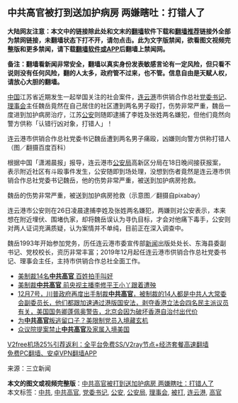  <h2>中共高官被打到送加护病房 两嫌瞎吐：打错人了</h2> <p class="notice"><b>大陆网友注意：本文中的链接除此处和文末的<a href="https://github.com/bannedbook/fanqiang" >翻墙</a>软件下载和<a href="https://github.com/killgcd/justmysocks/blob/master/README.md">翻墙推荐</a>链接外全部为禁网链接，未翻墙状态下打不开，请勿点击。此为文字版禁闻，欲看图文视频完整版和更多禁闻，请下载<a href="https://github.com/bannedbook/fanqiang">翻墙软件或APP</a>后翻墙上禁闻网。</p><p>备注：翻墙看新闻非常安全，翻墙以真实身份发表敏感言论有一定风险，但只看不说则没有任何风险，翻的人太多，政府管不过来，也不管。信息自由是天赋人权，请放心大胆的翻墙。</b></p>  <div class="entry"> <p><span class='wp_keywordlink_affiliate'><a href="https://www.bannedbook.org/" title="中国" target="_blank">中国</a></span>江苏省近期发生一起举国关注的社会案件，<a href="https://www.bannedbook.org/bnews/tag/%e8%bf%9e%e4%ba%91%e6%b8%af/" class="st_tag internal_tag" rel="tag" title="标签 连云港 下的日志">连云港</a>市供销合作总社<a href="https://www.bannedbook.org/bnews/tag/%E5%85%9A%E5%A7%94%E4%B9%A6%E8%AE%B0/" class="st_tag internal_tag" rel="tag" title="标签 党委书记 下的日志">党委书记</a>、<a href="https://www.bannedbook.org/bnews/tag/%E7%90%86%E4%BA%8B%E4%BC%9A/" class="st_tag internal_tag" rel="tag" title="标签 理事会 下的日志">理事会</a>主任魏岳竟然在自己居住的社区遭到两名男子殴打，伤势非常严重，魏岳一度进到加护病房治疗，江苏<a href="https://www.bannedbook.org/bnews/tag/%e5%85%ac%e5%ae%89/" class="st_tag internal_tag" rel="tag" title="标签 公安 下的日志">公安</a>则随即逮捕了李姓及张姓两名嫌犯，但他们竟然向警方供称「认错行凶对象，打错人」！</p> <p>连云港市供销合作总社党委书记魏岳遭到两名男子痛殴，凶嫌则向警方供称打错人（图／翻摄百度百科）</p>  <p>根据中国「潇湘晨报」报导，连云港市<a href="https://www.bannedbook.org/bnews/tag/%e5%85%ac%e5%ae%89%e5%b1%80/" class="st_tag internal_tag" rel="tag" title="标签 公安局 下的日志">公安局</a>高新区分局在18日晚间接获报案，表示附近社区有斗殴事件发生，公安随即到场处理，没想到伤者竟然是连云港市供销合作总社党委书记魏岳，他的伤势非常严重，被送到加护病房抢救。</p> <p>魏岳的伤势非常严重，被送到加护病房抢救（示意图／翻摄自pixabay）</p>  <p>连云港市公安则在26日凌晨逮捕李姓及张姓两名嫌犯，两嫌则对公安表示，本来想在附近埋伏、围堵仇家，却将魏岳误认为寻仇目标，才会对他痛下毒手，公安则对两人证词充满质疑，认为案情并不单纯，目前正在深入调查中。</p> <p>魏岳1993年开始参加党务，历任连云港市委宣传部<span class='wp_keywordlink_affiliate'><a href="https://www.bannedbook.org/" title="新闻">新闻</a></span>出版处处长、东海县委副书记、党校校长，资历非常丰富；2019年12月起任连云港市供销合作总社党委书记、理事会主任，主持市供销合作总社全面工作。</p>  <ul class='op-related-articles' title='相关阅读'> <li><a href='https://www.bannedbook.org/bnews/bannedvideo/20201214/1447515.html' target='_blank'>美制裁14名<b>中共高官</b> 百姓拍手叫好</a></li> <li><a href='https://www.bannedbook.org/bnews/cnnews/20201210/1444995.html' target='_blank'>美制裁<b>中共高官</b> 前央视主播李修平王小丫跟着遭殃</a></li> <li><a href='https://www.bannedbook.org/bnews/bannedvideo/20201209/1444817.html' target='_blank'>12月7号，川普政府再度出手制裁<b>中共高官</b>，被制裁的14人都是中共人大常委会副委员长，他们都跟加速通过港版国安法，剥夺香港立法会四名民主派议员有关，美国国务卿蓬佩奥警告，北京会因为破坏香港自治付出代价</a></li> <li><a href='https://www.bannedbook.org/bnews/cbnews/20201204/1441954.html' target='_blank'>为<b>中共高官</b>叛逃留口子？美限制党员入境藏玄机</a></li> <li><a href='https://www.bannedbook.org/bnews/bannedvideo/20201120/1434177.html' target='_blank'>众议院提案禁止<b>中共高官</b>及家属入境美国</a></li> </ul> <p class="texttj"> <a href="https://www.bannedbook.org/forum23/topic22702.html" target="_blank">V2free机场25%引荐返利：全平台免费SS/V2ray节点+经济套餐高速翻墙</a><br/> <a href="https://github.com/bannedbook/fanqiang/wiki/%E7%A6%81%E9%97%BB%E7%BD%91%E5%AE%89%E5%8D%93%E7%BF%BB%E5%A2%99%E6%96%B0%E9%97%BBAPP" target="_blank">免费PC翻墙、安卓VPN翻墙APP</a></p><p> 来源：三立新闻 </p><a name='sharetosocial'></a>       <div><b>本文的图文或视频完整版</b>：<a href='https://www.bannedbook.org/bnews/cnnews/20201228/1456349.html'>中共高官被打到送加护病房 两嫌瞎吐：打错人了</a></div>  </div><!--END ENTRY--> <div class="postfooter"> <div>本文标签：<a href="https://www.bannedbook.org/bnews/tag/%e4%b8%ad%e5%85%b1/" rel="tag">中共</a>, <a href="https://www.bannedbook.org/bnews/tag/%e4%b8%ad%e5%85%b1%e9%ab%98%e5%ae%98/" rel="tag">中共高官</a>, <a href="https://www.bannedbook.org/bnews/tag/%E5%85%9A%E5%A7%94%E4%B9%A6%E8%AE%B0/" rel="tag">党委书记</a>, <a href="https://www.bannedbook.org/bnews/tag/%e5%85%ac%e5%ae%89/" rel="tag">公安</a>, <a href="https://www.bannedbook.org/bnews/tag/%e5%85%ac%e5%ae%89%e5%b1%80/" rel="tag">公安局</a>, <a href="https://www.bannedbook.org/bnews/tag/%E7%90%86%E4%BA%8B%E4%BC%9A/" rel="tag">理事会</a>, <a href="https://www.bannedbook.org/bnews/tag/%E8%A2%AB%E6%89%93/" rel="tag">被打</a>, <a href="https://www.bannedbook.org/bnews/tag/%e8%bf%9e%e4%ba%91%e6%b8%af/" rel="tag">连云港</a>, <a href="https://www.bannedbook.org/bnews/tag/%E9%AB%98%E5%AE%98/" rel="tag">高官</a></div>  </div><!--END POSTFOOTER--> 